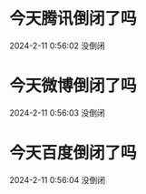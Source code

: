 # 今天腾讯倒闭了吗

2024-2-11 0:56:02 没倒闭

# 今天微博倒闭了吗

2024-2-11 0:56:03 没倒闭

# 今天百度倒闭了吗

2024-2-11 0:56:04 没倒闭

